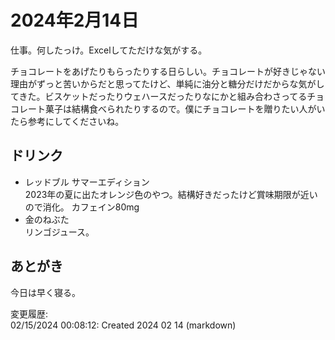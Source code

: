# 2024年2月14日

仕事。何したっけ。Excelしてただけな気がする。

チョコレートをあげたりもらったりする日らしい。チョコレートが好きじゃない理由がずっと苦いからだと思ってたけど、単純に油分と糖分だけだからな気がしてきた。ビスケットだったりウェハースだったりなにかと組み合わさってるチョコレート菓子は結構食べられたりするので。僕にチョコレートを贈りたい人がいたら参考にしてくださいね。

## ドリンク

- レッドブル サマーエディション  
2023年の夏に出たオレンジ色のやつ。結構好きだったけど賞味期限が近いので消化。
カフェイン80mg
- 金のねぶた  
リンゴジュース。

## あとがき

今日は早く寝る。

変更履歴:  
02/15/2024 00:08:12: Created 2024 02 14 (markdown)  
